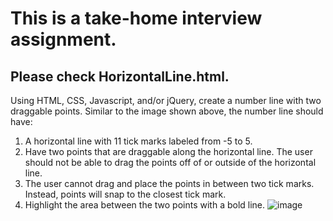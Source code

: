 # This is a take-home interview assignment. 
## Please check HorizontalLine.html.
Using HTML, CSS, Javascript, and/or jQuery, create a number line with two draggable points. Similar to the image shown above, the number line should have:
1. A horizontal line with 11 tick marks labeled from -5 to 5.
2. Have two points that are draggable along the horizontal line. The user should not be able to drag the points off of or outside of the horizontal line.
3. The user cannot drag and place the points in between two tick marks. Instead, points will snap to the closest tick mark.
4. Highlight the area between the two points with a bold line.
![image](https://user-images.githubusercontent.com/67693477/180441605-328956e5-78d4-4581-924e-0d231c3ae742.png)
